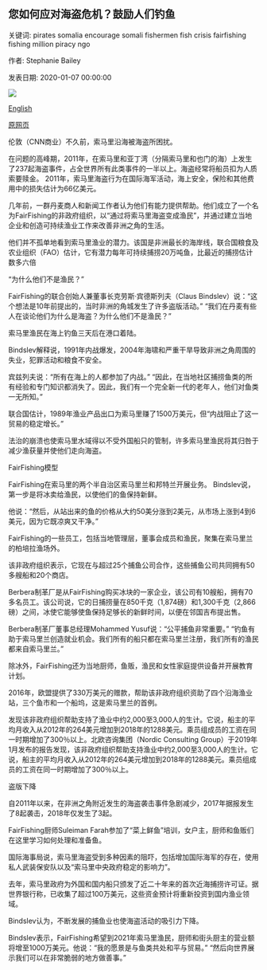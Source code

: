 ## 您如何应对海盗危机？鼓励人们钓鱼

关键词: pirates somalia encourage somali fishermen fish crisis fairfishing fishing million piracy ngo

作者: Stephanie Bailey

发表日期: 2020-01-07 00:00:00

![](https://cdn.cnn.com/cnnnext/dam/assets/191202154930-fairfishing-4-super-tease.jpg)

[English](What%20do%20you%20do%20about%20a%20piracy%20crisis%3F%20Encourage%20people%20to%20fish.md)

[原网页](https://edition.cnn.com/2020/01/07/business/somali-piracy-fair-fishing-intl/index.html)

伦敦（CNN商业）不久前，索马里沿海被海盗所困扰。

在问题的高峰期，2011年，在索马里和亚丁湾（分隔索马里和也门的海）上发生了237起海盗事件，占全世界所有此类事件的一半以上。海盗经常将船员扣为人质索要赎金。 2011年，索马里海盗行为在国际海军活动，海上安全，保险和其他费用中的损失估计为66亿美元。

几年前，一群丹麦商人和新闻工作者认为他们有能力提供帮助。他们成立了一个名为FairFishing的非政府组织，以“通过将索马里海盗变成渔民”，并通过建立当地企业和创造可持续渔业工作来改善非洲之角的生活。

他们并不孤单地看到索马里渔业的潜力。该国是非洲最长的海岸线，联合国粮食及农业组织（FAO）估计，它有潜力每年可持续捕捞20万吨鱼，比最近的捕捞估计数多六倍

“为什么他们不是渔民？”

FairFishing的联合创始人兼董事长克劳斯·宾德斯列夫（Claus Bindslev）说：“这个想法是10年前提出的，当时非洲的角城发生了许多盗版活动。” “我们在丹麦有些人在谈论他们为什么是海盗？为什么他们不是渔民？”

索马里渔民在海上钓鱼三天后在港口着陆。

Bindslev解释说，1991年内战爆发，2004年海啸和严重干旱导致非洲之角周围的失业，犯罪活动和粮食不安全。

宾兹列夫说：“所有在海上的人都参加了内战。” “因此，在当地社区捕捞鱼类的所有经验和专门知识都消失了。因此，我们有一个完全新一代的老年人，他们对鱼类一无所知。”

联合国估计，1989年渔业产品出口为索马里赚了1500万美元，但“内战阻止了这一贸易的稳定增长。”

法治的崩溃也使索马里水域得以不受外国船只的管制，许多索马里渔民将其归咎于减少渔获量并使他们走向海盗。

FairFishing模型

FairFishing在索马里的两个半自治区索马里兰和邦特兰开展业务。 Bindslev说，第一步是将冰卖给渔民，以使他们的鱼保持新鲜。

他说：“然后，从站出来的鱼的价格从大约50美分涨到2美元，从市场上涨到4到6美元，因为它既凉爽又干净。”

FairFishing的一些员工，包括当地管理层，董事会成员和渔民，聚集在索马里兰的柏培拉渔场外。

该非政府组织表示，它现在与超过25个捕鱼公司合作，这些捕鱼公司共同拥有50多艘船和20个商店。

Berbera制革厂是从FairFishing购买冰块的一家企业，该公司有10艘船，拥有70多名员工。该公司说，它的日捕捞量在850千克（1,874磅）和1,300千克（2,866磅）之间，冰使它能够使鱼保持足够长的新鲜时间，以便在邻国吉布提出售。

Berbera制革厂董事总经理Mohammed Yusuf说：“公平捕鱼非常重要。” “钓鱼有助于索马里兰创造就业机会。我们所有的船只都在索马里兰注册，我们所有的渔民都来自索马里兰。”

除冰外，FairFishing还为当地厨师，鱼贩，渔民和女性家庭提供设备并开展教育计划。

2016年，欧盟提供了330万美元的赠款，帮助该非政府组织资助了四个沿海渔业站，三个鱼市和一个船坞，这是索马里兰的首例。

发现该非政府组织帮助支持了渔业中约2,000至3,000人的生计。它说，船主的平均月收入从2012年的264美元增加到2018年的1288美元。乘员组成员的工资在同一时期增加了300％以上。北欧咨询集团（Nordic Consulting Group）于2019年1月发布的报告发现，该非政府组织帮助支持渔业中约2,000至3,000人的生计。它说，船主的平均月收入从2012年的264美元增加到2018年的1288美元。乘员组成员的工资在同一时期增加了300％以上。

盗版下降

自2011年以来，在非洲之角附近发生的海盗袭击事件急剧减少，2017年据报发生了8起袭击，2018年仅发生了3起。

FairFishing厨师Suleiman Farah参加了“菜上鲜鱼”培训，女户主，厨师和鱼贩们在这里学习如何处理和准备鱼。

国际海事局说，索马里海盗受到多种因素的阻吓，包括增加国际海军的存在，使用私人武装保安队以及“索马里中央政府稳定的影响力”。

去年，索马里政府为外国和国内船只颁发了近二十年来的首次近海捕捞许可证。据世界银行称，已收集了超过100万美元，这些资金预计将重新投资到国内渔业领域。

Bindslev认为，不断发展的捕鱼业也使海盗活动的吸引力下降。

Bindslev表示，FairFishing希望到2021年索马里渔民，厨师和街头厨主的营业额将增至1000万美元。他说：“我的愿景是与鱼类共处和平与贸易。” “然后向世界展示我们可以在非常脆弱的地方做善事。”